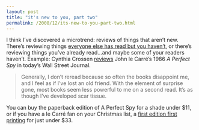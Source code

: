 ```yaml
---
layout: post
title: "it's new to you, part two"
permalink: /2008/12/its-new-to-you-part-two.html
---
```


I think I’ve discovered a microtrend: reviews of things that aren’t new. There’s reviewing things [everyone else has read but you haven’t](http://sippey.typepad.com/filtered/2008/12/its-new-to-you.html), or there’s reviewing things you’ve already read…and maybe some of your readers haven’t. Example: Cynthia Crossen [reviews](http://online.wsj.com/article/SB122929236542205063.html) John le Carré’s 1986 _A Perfect Spy_ in today’s Wall Street Journal.

> Generally, I don’t reread because so often the books disappoint me, and I feel as if I’ve lost an old friend. With the element of surprise gone, most books seem less powerful to me on a second read. It’s as though I’ve developed scar tissue.

You can buy the paperback edition of A Perfect Spy for a shade under $11, or if you have a le Carré fan on your Christmas list, a [first edition first printing](http://www.amazon.com/gp/redirect.html?ie=UTF8&location=http%3A%2F%2Fwww.amazon.com%2Fgp%2Foffer-listing%2F0743457927%3Fie%3DUTF8%26ref%255F%3Ddp%255Folp%255Fcollectible%26condition%3Dcollectible&tag=statingtheobviou&linkCode=ur2&camp=1789&creative=390957) for just under $33.